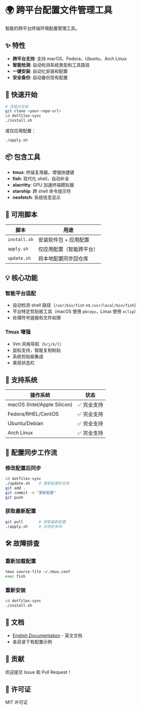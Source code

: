 # 🌍 跨平台配置文件管理工具

智能的跨平台终端环境配置管理工具。

## ✨ 特性

- **跨平台支持**: 支持 macOS、Fedora、Ubuntu、Arch Linux
- **智能检测**: 自动检测系统类型和工具路径
- **一键安装**: 自动化安装和配置
- **安全备份**: 自动备份现有配置

## 🚀 快速开始

```bash
# 克隆并安装
git clone <your-repo-url>
cd dotfiles-sync
./install.sh
```

或仅应用配置：
```bash
./apply.sh
```

## 📦 包含工具

- **tmux**: 终端复用器，增强快捷键
- **fish**: 现代化 shell，自动补全
- **alacritty**: GPU 加速终端模拟器
- **starship**: 跨 shell 命令提示符
- **neofetch**: 系统信息显示

## 🔧 可用脚本

| 脚本 | 用途 |
|------|------|
| `install.sh` | 安装软件包 + 应用配置 |
| `apply.sh` | 仅应用配置（智能跨平台） |
| `update.sh` | 将本地配置同步回仓库 |

## 💡 核心功能

### 智能平台适配
- 自动检测 shell 路径（`/usr/bin/fish` vs `/usr/local/bin/fish`）
- 平台特定剪贴板工具（macOS 使用 `pbcopy`，Linux 使用 `xclip`）
- 处理符号链接和文件权限

### Tmux 增强
- Vim 风格导航（`h/j/k/l`）
- 鼠标支持，智能复制粘贴
- 系统剪贴板集成
- 美观状态栏

## 🌟 支持系统

| 操作系统 | 状态 |
|----------|------|
| macOS (Intel/Apple Silicon) | ✅ 完全支持 |
| Fedora/RHEL/CentOS | ✅ 完全支持 |
| Ubuntu/Debian | ✅ 完全支持 |
| Arch Linux | ✅ 完全支持 |

## 🔄 配置同步工作流

### 修改配置后同步
```bash
cd dotfiles-sync
./update.sh    # 更新配置到仓库
git add .
git commit -m "更新配置"
git push
```

### 获取最新配置
```bash
git pull       # 获取最新配置
./apply.sh     # 应用到本地
```

## 🛠️ 故障排查

### 重新加载配置
```bash
tmux source-file ~/.tmux.conf
exec fish
```

### 重新安装
```bash
cd dotfiles-sync
./install.sh
```

## 📖 文档

- [English Documentation](README.md) - 英文文档
- 各目录下有配置示例

## 🤝 贡献

欢迎提交 Issue 和 Pull Request！

## 📄 许可证

MIT 许可证 